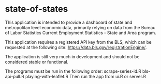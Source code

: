 # state-of-states

This application is intended to provide a dashboard of state and metropolitan level economic data, primarily relying on data from the Bureau of Labor Statistics Current Employment Statistics - State and Area program. 

This application requires a registered API key from the BLS, which can be requested at the following site: https://data.bls.gov/registrationEngine/.

The application is still very much in development and should not be considered stable or functional. 

The programs must be run in the following order: 
scrape-series-id.R
bls-api-pull.R
playing-with-leaflet.R
Then run the app from ui.R or server.R
